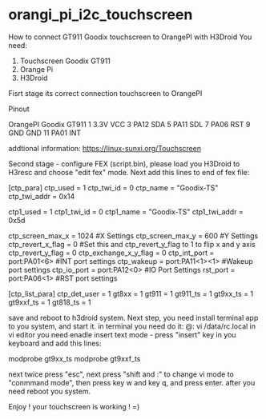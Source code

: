 # orangi_pi_i2c_touchscreen
How to connect GT911 Goodix touchscreen to OrangePI with H3Droid
You need:
1. Touchscreen Goodix GT911
2. Orange Pi
3. H3Droid

Fisrt stage its correct connection touchscreen to OrangePI

Pinout

OrangePI          Goodix GT911
1	3.3V            VCC
3	PA12            SDA
5	PA11            SDL
7	PA06 	          RST
9	GND	            GND
11 PA01           INT

addtional information: https://linux-sunxi.org/Touchscreen

Second stage - configure FEX (script.bin), please load you H3Droid to H3resc
and choose "edit fex" mode.
Next add this lines to end of fex file:

[ctp_para]
ctp_used = 1
ctp_twi_id = 0
ctp_name = "Goodix-TS"
ctp_twi_addr = 0x14

ctp1_used = 1
ctp1_twi_id = 0
ctp1_name = "Goodix-TS"
ctp1_twi_addr = 0x5d

ctp_screen_max_x = 1024                                             #X Settings
ctp_screen_max_y = 600                                              #Y Settings
ctp_revert_x_flag = 0                                               #Set this and ctp_revert_y_flag to 1 to flip x and y axis
ctp_revert_y_flag = 0
ctp_exchange_x_y_flag = 0 
ctp_int_port = port:PA01<6><default><default><default>              #INT port settings
ctp_wakeup = port:PA11<1><default><default><1>                      #Wakeup port settings
ctp_io_port = port:PA12<0><default><default><default>               #IO Port Settings
rst_port = port:PA06<1><default><default><default>                  #RST port settings

[ctp_list_para]
ctp_det_user = 1
gt8xx = 1
gt911 = 1
gt911_ts = 1
gt9xx_ts = 1
gt9xxf_ts = 1
gt818_ts = 1

save and reboot to h3droid system.
Next step, you need install terminal app to you system, and start it.
in terminal you need do it:
@: vi /data/rc.local
in vi editor you need enadle insert text mode - press "insert" key in you keyboard
and add this lines:

modprobe gt9xx_ts
modprobe gt9xxf_ts

next twice press "esc", next press "shift and :" to change vi mode to "conmmand mode", then press key w and key q, and press enter.
after you need reboot you system.

Enjoy ! your touchscreen is working ! =)

